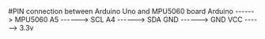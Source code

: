 #PIN connection between Arduino Uno and MPU5060 board
Arduino  ------>  MPU5060
A5       ------>  SCL
A4       ------>  SDA
GND      ------>  GND
VCC      ------>  3.3v